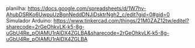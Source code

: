 planilha:
https://docs.google.com/spreadsheets/d/1W7hv-AhubDSRKo6UwpuUzBgnNeddDNJiDsktrNgh2_c/edit?gid=0#gid=0
Simulador Arduino:
https://www.tinkercad.com/things/21M0ZAZ12tw/editel?sharecode=2rGeOhkvLK-k5-8g-uGbU4Re_pOlAMU1rAIDX4ZGLBA&sharecode=2rGeOhkvLK-k5-8g-uGbU4Re_pOlAMU1rAIDX4ZGLBA
